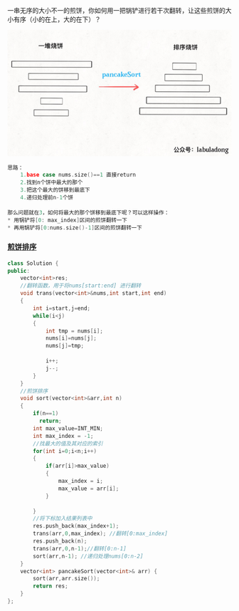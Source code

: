 一串无序的大小不一的煎饼，你如何用一把锅铲进行若干次翻转，让这些煎饼的大小有序（小的在上，大的在下）？

![煎饼](%E7%85%8E%E9%A5%BC%E6%8E%92%E5%BA%8F.assets/%E7%85%8E%E9%A5%BC.jpeg)

```cpp
思路：
    1.base case nums.size()==1 直接return
    2.找到n个饼中最大的那个
    3.把这个最大的饼移到最底下
    4.递归处理前n-1个饼

那么问题就在3，如何将最大的那个饼移到最底下呢？可以这样操作：
* 用锅铲将[0: max_index]区间的煎饼翻转一下
* 再用锅铲将[0:nums.size()-1]区间的煎饼翻转一下

```

### [煎饼排序](https://leetcode-cn.com/problems/pancake-sorting/)

```cpp
class Solution {
public:
    vector<int>res;
    //翻转函数，用于将nums[start:end] 进行翻转
    void trans(vector<int>&nums,int start,int end)
    {
        int i=start,j=end;
        while(i<j)
        {
            int tmp = nums[i];
            nums[i]=nums[j];
            nums[j]=tmp;

            i++;
            j--;
        }
    }
    //煎饼排序
    void sort(vector<int>&arr,int n)
    {
        if(n==1)
          return;
        int max_value=INT_MIN;
        int max_index = -1;
        //找最大的值及其对应的索引
        for(int i=0;i<n;i++)
        {
            if(arr[i]>max_value)
            {
                max_index = i;
                max_value = arr[i];
            }
            
        }
        //将下标加入结果列表中
        res.push_back(max_index+1);
        trans(arr,0,max_index); //翻转[0:max_index]
        res.push_back(n);  
        trans(arr,0,n-1);//翻转[0:n-1]
        sort(arr,n-1); //递归处理nums[0:n-2]
    }
    vector<int> pancakeSort(vector<int>& arr) {
        sort(arr,arr.size());
        return res;
    }
};
```



